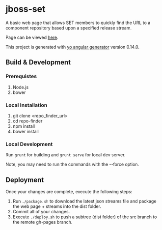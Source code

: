 # jboss-set
A basic web page that allows SET members to quickly find the URL to a component
repository based upon a specified release stream.  

Page can be viewed [here](https://ryanemerson.github.io/jboss-set/).


This project is generated with [yo angular generator](https://github.com/yeoman/generator-angular)
version 0.14.0.

## Build & Development

### Prerequistes
1. Node.js
2. bower

### Local Installation
1. git clone <repo_finder_url>
2. cd repo-finder
2. npm install
3. bower install

### Local Development
Run `grunt` for building and `grunt serve` for local dev server.  

Note, you may need to run the commands with the --force option.  

## Deployment
Once your changes are complete, execute the following steps:

1. Run `./package.sh` to download the latest json streams file and package the web page + streams into the dist folder.
2. Commit all of your changes.
3. Execute `./deploy.sh` to push a subtree (dist folder) of the src branch to the remote gh-pages branch.
